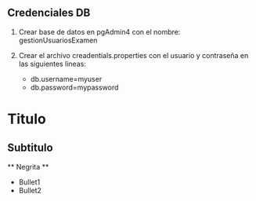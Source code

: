## Credenciales DB
1. Crear base de datos en pgAdmin4 con el nombre: gestionUsuariosExamen
 
2. Crear el archivo creadentials.properties con el usuario y contraseña en las siguientes lineas:	
	* db.username=myuser
	* db.password=mypassword

# Titulo
## Subtitulo
** Negrita **
* Bullet1
* Bullet2